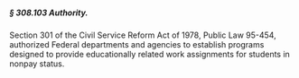 ##### § 308.103 Authority. #####

Section 301 of the Civil Service Reform Act of 1978, Public Law 95-454, authorized Federal departments and agencies to establish programs designed to provide educationally related work assignments for students in nonpay status.